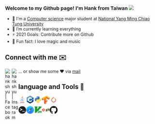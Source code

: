 ### Welcome to my Github page! I'm Hank from Taiwan <img src="https://raw.githubusercontent.com/verma-anushka/verma-anushka/master/gifs/wave.gif" width="30px">  
- 📖 I'm a [Computer science](https://www.cs.nycu.edu.tw) major student at [National Yang Ming Chiao Tung University](https://www.nycu.edu.tw)
- 🤣 I’m currently learning everything 
- ⚡️ 2021 Goals: Contribute more on Github
-  🔭 Fun fact: I love magic and music

## Connect with me ✉️
[<img align="left" alt="hankshyu | Facebook" width="22px" src="https://cdn.jsdelivr.net/npm/simple-icons@v3/icons/facebook.svg" />](https://www.facebook.com/profile.php?id=100002563602760)
[<img align="left" alt="hankshyu | Instagram" width="22px" src="https://cdn.jsdelivr.net/npm/simple-icons@v3/icons/instagram.svg" />](https://www.instagram.com/orange_gama/)

... or show me some ♥ via [mail](mailto:hankshyu@gmail.com)

## language and Tools 🔨

<img align="left" alt="java" width="26px" src="https://github.com/devicons/devicon/blob/master/icons/java/java-original-wordmark.svg" />
<img align="left" alt="cplusplus" width="26px" src="https://github.com/devicons/devicon/blob/master/icons/cplusplus/cplusplus-original.svg" />
<img align="left" alt="python" width="26px" src="https://github.com/devicons/devicon/blob/master/icons/python/python-original.svg" />
<img align="left" alt="tensorflow" width="26px" src="https://github.com/hankshyu/hankshyu/blob/main/materials/1*pJm1NTQ-DCJvsLvo03idZQ.png" />
<img align="left" alt="pytorch" width="26px" src="https://github.com/hankshyu/hankshyu/blob/main/materials/pytorch-logo.png" />
<br/>
<br/>


<img align="left" alt="Terminal" width="26px" src="https://raw.githubusercontent.com/github/explore/80688e429a7d4ef2fca1e82350fe8e3517d3494d/topics/terminal/terminal.png" />
<img align="left" alt="safari" width="26px" src="https://github.com/devicons/devicon/blob/master/icons/safari/safari-original.svg" />
<img align="left" alt="vim" width="26px" src="https://github.com/devicons/devicon/blob/master/icons/vim/vim-plain.svg" />
<img align="left" alt="Git" width="26px" src="https://raw.githubusercontent.com/github/explore/80688e429a7d4ef2fca1e82350fe8e3517d3494d/topics/git/git.png" />
<img align="left" alt="GitHub" width="26px" src="https://raw.githubusercontent.com/github/explore/78df643247d429f6cc873026c0622819ad797942/topics/github/github.png" 


